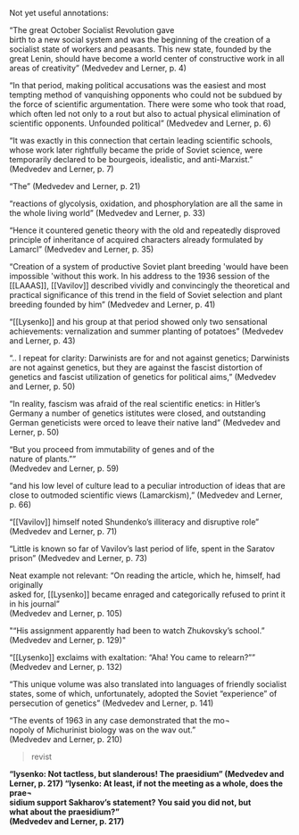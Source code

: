 Not yet useful annotations: 

“The great October Socialist Revolution gave  
birth to a new social system and was the beginning of the creation of a socialist state of workers and peasants. This new state, founded by the great Lenin, should have become a world center of constructive work in all areas of creativity” (Medvedev and Lerner, p. 4)

“In that period, making political accusations was the easiest and most tempting method of vanquishing opponents who could not be subdued by the force of scientific argumentation. There were some who took that road, which often led not only to a rout but also to actual physical elimination of scientific opponents. Unfounded political” (Medvedev and Lerner, p. 6)


“It was exactly in this connection that certain leading scientific schools, whose work later rightfully became the pride of Soviet science, were temporarily declared to be bourgeois, idealistic, and anti-Marxist.”  
(Medvedev and Lerner, p. 7)

“The” (Medvedev and Lerner, p. 21)

“reactions of glycolysis, oxidation, and phosphorylation are all the same in the whole living world” (Medvedev and Lerner, p. 33)

“Hence it countered genetic theory with the old and repeatedly disproved principle of inheritance of acquired characters already formulated by Lamarcl” (Medvedev and Lerner, p. 35)

“Creation of a system of productive Soviet plant breeding 'would have been impossible 'without this work. In his address to the 1936 session of the [[LAAAS]], [[Vavilov]] described vividly and convincingly the theoretical and practical significance of this trend in the field of Soviet selection and plant breeding founded by him” (Medvedev and Lerner, p. 41)

“[[Lysenko]] and his group at that period showed only two sensational achievements: vernalization and summer planting of potatoes” (Medvedev and Lerner, p. 43)

“.. I repeat for clarity: Darwinists are for and not against genetics; Darwinists are not against genetics, but they are against the fascist distortion of genetics and fascist utilization of genetics for political aims,”  (Medvedev and Lerner, p. 50)

“In  reality, fascism was afraid of the real scientific enetics: in  Hitler’s Germany a number of genetics istitutes were closed,  and outstanding German geneticists were orced to leave  their native land”  (Medvedev and Lerner, p. 50)

“But you proceed from immutability of genes and of the  
nature of plants.””  
(Medvedev and Lerner, p. 59)

“and his low level of culture lead to a peculiar introduction of ideas that are close to outmoded scientific views (Lamarckism),”  (Medvedev and Lerner, p. 66)

“[[Vavilov]] himself noted Shundenko’s illiteracy and disruptive role” (Medvedev and Lerner, p. 71)

“Little is known so far of Vavilov’s last period of life, spent in the Saratov prison”  (Medvedev and Lerner, p. 73)

Neat example not relevant:
“On reading the article, which he, himself, had originally  
asked for, [[Lysenko]] became enraged and categorically refused  to print it in his journal”  
(Medvedev and Lerner, p. 105)

"“His assignment apparently had been to  watch Zhukovsky’s school.” (Medvedev and Lerner, p. 129)"

“[[Lysenko]] exclaims  with exaltation: “Aha! You came to relearn?”” (Medvedev and Lerner, p. 132)

“This unique volume was also translated into languages of friendly socialist states, some of which, unfortunately, adopted the Soviet “experience” of persecution of genetics”  (Medvedev and Lerner, p. 141)

“The events of 1963 in any case demonstrated that the mo¬  
nopoly of Michurinist biology was on the wav out.”  
(Medvedev and Lerner, p. 210)


> revist 

**“lysenko: Not tactless, but slanderous! The praesidium” (Medvedev and Lerner, p. 217)
“lysenko: At least, if not the meeting as a whole, does the prae¬  
sidium support Sakharov’s statement? You said you did not, but  
what about the praesidium?”  
(Medvedev and Lerner, p. 217)**





<!--stackedit_data:
eyJoaXN0b3J5IjpbMTM4NzI3OTM4MV19
-->